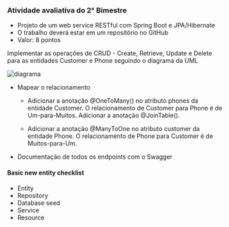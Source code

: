 ### Atividade avaliativa do 2° Bimestre

* Projeto de um web service RESTful com Spring Boot e JPA/Hibernate
* O trabalho deverá estar em um repositório no GitHub
* Valor: 8 pontos

Implementar as operações de CRUD - Create, Retrieve, Update e Delete para as entidades Customer e Phone seguindo o diagrama da UML

![diagrama](https://user-images.githubusercontent.com/56240254/99082364-d4336600-25a2-11eb-933d-5bdf8062a76d.PNG)

* Mapear o relacionamento
    * Adicionar a anotação @OneToMany() no atributo phones da entidade Customer. O relacionamento de Customer para Phone é de Um-para-Muitos.
    Adicionar a anotação @JoinTable().

    * Adicionar a anotação @ManyToOne no atributo customer da entidade Phone.
    O relacionamento de Phone para Customer é de Muitos-para-Um.

* Documentação de todos os endpoints com o Swagger

#### Basic new entity checklist
   * Entity
   * Repository
   * Database seed
   * Service
   * Resource
